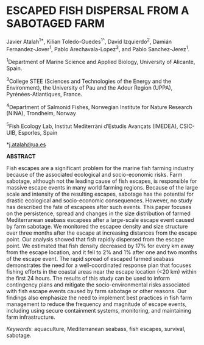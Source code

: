 # ESCAPED FISH DISPERSAL FROM A SABOTAGED FARM

Javier Atalah<sup>1*</sup>, Kilian Toledo-Guedes<sup>1^</sup>, David Izquierdo<sup>2</sup>, Damián Fernandez-Jover<sup>1</sup>, Pablo Arechavala-Lopez<sup>3</sup>, and Pablo Sanchez-Jerez<sup>1</sup>.

<sup>1</sup>Department of Marine Science and Applied Biology, University of Alicante, Spain.

<sup>3</sup>College STEE (Sciences and Technologies of the Energy and the Environment), the University of Pau and the Adour Region (UPPA), Pyrénées-Atlantiques, France.

<sup>4</sup>Department of Salmonid Fishes, Norwegian Institute for Nature Research (NINA), Trondheim, Norway

<sup>5</sup>Fish Ecology Lab, Institut Mediterràni d′Estudis Avançats (IMEDEA), CSIC-UIB, Esporles, Spain

\*[j.atalah\@ua.es](mailto:j.atalah@ua.es)

**ABSTRACT**

Fish escapes are a significant problem for the marine fish farming industry because of the associated ecological and socio-economic risks. Farm sabotage, although not the leading cause of fish escapes, is responsible for massive escape events in many world farming regions. Because of the large scale and intensity of the resulting escapes, sabotage has the potential for drastic ecological and socio-economic consequences. However, no study has described the fate of escapees after such events. This paper focuses on the persistence, spread and changes in the size distribution of farmed Mediterranean seabass escapees after a large-scale escape event caused by farm sabotage. We monitored the escapee density and size structure over three months after the escape at increasing distances from the escape point. Our analysis showed that fish rapidly dispersed from the escape point. We estimated that fish density decreased by 17% for every km away from the escape location, and it fell to 2% and 1% after one and two months of the escape event. The rapid spread of escaped farmed seabass demonstrates the need for a well-coordinated response plan that focuses fishing efforts in the coastal areas near the escape location (\<20 km) within the first 24 hours. The results of this study can be used to inform contingency plans and mitigate the socio-environmental risks associated with fish escape events caused by farm sabotage or other reasons. Our findings also emphasize the need to implement best practices in fish farm management to reduce the frequency and magnitude of escape events, including using secure containment systems, monitoring, and maintaining farm infrastructure.

*Keywords*: aquaculture, Mediterranean seabass, fish escapes, survival, sabotage.
